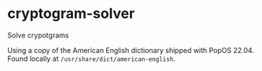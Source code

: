 # cryptogram-solver
Solve crypotgrams


Using a copy of the American English dictionary shipped with PopOS 22.04.
Found locally at `/usr/share/dict/american-english`.
